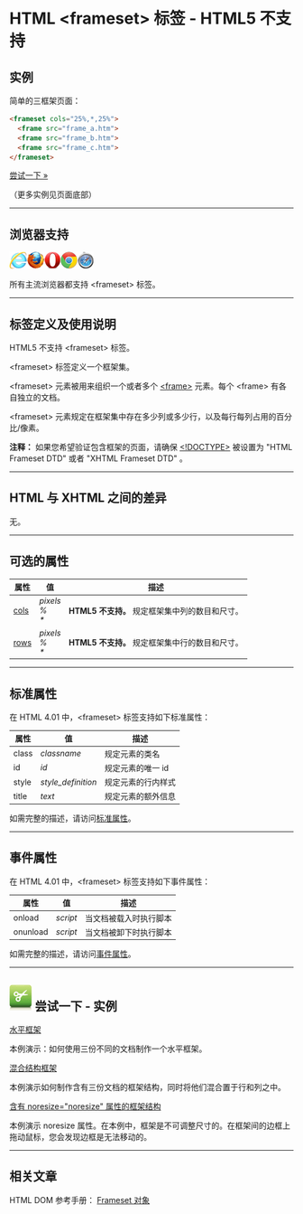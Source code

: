 # HTML &lt;frameset&gt; 标签 - HTML5 不支持

## 实例

简单的三框架页面：

```HTML
<frameset cols="25%,*,25%">
  <frame src="frame_a.htm">
  <frame src="frame_b.htm">
  <frame src="frame_c.htm">
</frameset>
```

[尝试一下 »](http://www.runoob.com/try/try.php?filename=tryhtml_frame_cols)

（更多实例见页面底部）

--------

## 浏览器支持

![Internet Explorer](images/compatible_ie.gif)![Firefox](images/compatible_firefox.gif)![Opera](images/compatible_opera.gif)![Google Chrome](images/compatible_chrome.gif)![Safari](images/compatible_safari.gif)

所有主流浏览器都支持 &lt;frameset&gt; 标签。

--------

## 标签定义及使用说明

HTML5 不支持 &lt;frameset&gt; 标签。

&lt;frameset&gt; 标签定义一个框架集。

&lt;frameset&gt; 元素被用来组织一个或者多个 [&lt;frame&gt;](068_tag-frame.md) 元素。每个 &lt;frame&gt; 有各自独立的文档。

&lt;frameset&gt; 元素规定在框架集中存在多少列或多少行，以及每行每列占用的百分比/像素。

**注释：** 如果您希望验证包含框架的页面，请确保 [&lt;!DOCTYPE&gt;](022_tag-doctype.md) 被设置为 "HTML Frameset DTD" 或者 "XHTML Frameset DTD" 。

--------

## HTML 与 XHTML 之间的差异

无。

--------

## 可选的属性

| 属性 | 值 | 描述 |
| ---- | ---- | ---- |
| [cols](att-frameset-cols.html) | _pixels<br/>%<br/>*_ | **HTML5 不支持。** 规定框架集中列的数目和尺寸。 |
| [rows](att-frameset-rows.html) | _pixels<br/>%<br/>*_ | **HTML5 不支持。** 规定框架集中行的数目和尺寸。 |

--------

## 标准属性

在 HTML 4.01 中，&lt;frameset&gt; 标签支持如下标准属性：

| 属性 | 值 | 描述 |
| ---- | ---- | ---- |
| class | _classname_ | 规定元素的类名 |
| id | _id_ | 规定元素的唯一 id |
| style | _style_definition_ | 规定元素的行内样式 |
| title | _text_ | 规定元素的额外信息 |

如需完整的描述，请访问[标准属性](003_ref-standardattributes.md)。

--------

## 事件属性

在 HTML 4.01 中，&lt;frameset&gt; 标签支持如下事件属性：

| 属性 | 值 | 描述 |
| ---- | ---- | ---- |
| onload | _script_ | 当文档被载入时执行脚本 |
| onunload | _script_ | 当文档被卸下时执行脚本 |

如需完整的描述，请访问[事件属性](r/tags/004_ref-eventattributes.md)。

--------

## ![Examples](images/tryitimg.gif) 尝试一下 - 实例

[水平框架](http://www.runoob.com/try/try.php?filename=tryhtml_frame_rows)

 本例演示：如何使用三份不同的文档制作一个水平框架。

[混合结构框架](http://www.runoob.com/try/try.php?filename=tryhtml_frame_mix)

 本例演示如何制作含有三份文档的框架结构，同时将他们混合置于行和列之中。

[含有 noresize="noresize" 属性的框架结构](http://www.runoob.com/try/try.php?filename=tryhtml_frame_noresize)

 本例演示 noresize 属性。在本例中，框架是不可调整尺寸的。在框架间的边框上拖动鼠标，您会发现边框是无法移动的。

--------

## 相关文章

HTML DOM 参考手册： [Frameset 对象](http://www.runoob.com/jsref/dom-obj-frameset.html)

